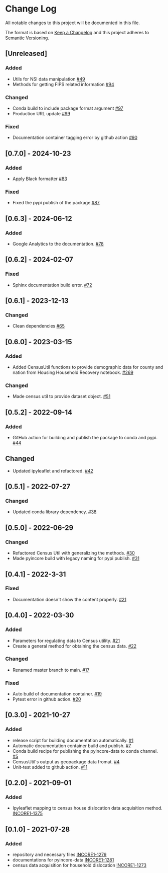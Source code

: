 # Change Log
All notable changes to this project will be documented in this file.

The format is based on [Keep a Changelog](http://keepachangelog.com/)
and this project adheres to [Semantic Versioning](http://semver.org/).

## [Unreleased]

### Added
- Utils for NSI data manipulation [#49](https://github.com/IN-CORE/pyincore-data/issues/49)
- Methods for getting FIPS related information [#94](https://github.com/IN-CORE/pyincore-data/issues/94)

### Changed
- Conda build to include package format argument [#97](https://github.com/IN-CORE/pyincore-data/issues/97)
- Production URL update [#99](https://github.com/IN-CORE/pyincore-data/issues/99)

### Fixed
- Documentation container tagging error by github action [#90](https://github.com/IN-CORE/pyincore-data/issues/90)

## [0.7.0] - 2024-10-23

### Added
- Apply Black formatter [#83](https://github.com/IN-CORE/pyincore-data/issues/83)

### Fixed
- Fixed the pypi publish of the package [#87](https://github.com/IN-CORE/pyincore-data/issues/87)

## [0.6.3] - 2024-06-12

### Added
- Google Analytics to the documentation. [#78](https:///github.com/IN-CORE/pyincore-data/issues/78)

## [0.6.2] - 2024-02-07

### Fixed
- Sphinx documentation build error. [#72](https://github.com/IN-CORE/pyincore-data/issues/72)

## [0.6.1] - 2023-12-13

### Changed
- Clean dependencies [#65](https://github.com/IN-CORE/pyincore-data/issues/65)

## [0.6.0] - 2023-03-15

### Added
- Added CensusUtil functions to provide demographic data for county and nation from Housing Household Recovery 
  notebook. [#269](https://github.com/IN-CORE/pyincore/issues/269)

### Changed
- Made census util to provide dataset object. [#51](https://github.com/IN-CORE/pyincore-data/issues/51)

## [0.5.2] - 2022-09-14

### Added
- GitHub action for building and publish the package to conda and pypi. [#44](https://github.com/IN-CORE/pyincore-data/issues/44)

## Changed
- Updated ipyleaflet and refactored. [#42](https://github.com/IN-CORE/pyincore-data/issues/42)

## [0.5.1] - 2022-07-27

### Changed
- Updated conda library dependency. [#38](https://github.com/IN-CORE/pyincore-data/issues/38)

## [0.5.0] - 2022-06-29

### Changed
- Refactored Census Util with generalizing the methods. [#30](https://github.com/IN-CORE/pyincore-data/issues/30)
- Made pyincore build with legacy naming for pypi publish. [#31](https://github.com/IN-CORE/pyincore-data/issues/31)

## [0.4.1] - 2022-3-31

### Fixed
- Documentation doesn't show the content properly. [#21](https://github.com/IN-CORE/pyincore-data/issues/21)

## [0.4.0] - 2022-03-30 

### Added
- Parameters for regulating data to Census utility. [#21](https://github.com/IN-CORE/pyincore-data/issues/21)
- Create a general method for obtaining the census data. [#22](https://github.com/IN-CORE/pyincore-data/issues/22)

### Changed
- Renamed master branch to main. [#17](https://github.com/IN-CORE/pyincore-data/issues/17)

### Fixed
- Auto build of documentation container. [#19](https://github.com/IN-CORE/pyincore-data/issues/19)
- Pytest error in github action. [#20](https://github.com/IN-CORE/pyincore-data/issues/20)

## [0.3.0] - 2021-10-27

### Added
- release script for building documentation automatically. [#1](https://github.com/IN-CORE/pyincore-data/issues/1)
- Automatic documentation container build and publish. [#7](https://github.com/IN-CORE/pyincore-data/issues/7)
- Conda build recipe for publishing the pyincore-data to conda channel. [#5](https://github.com/IN-CORE/pyincore-data/issues/5)
- CensusUtil's output as geopackage data fromat. [#4](https://github.com/IN-CORE/pyincore-data/issues/4)
- Unit-test added to github action. [#11](https://github.com/IN-CORE/pyincore-data/issues/11)

## [0.2.0] - 2021-09-01

### Added
- Ipyleaflet mapping to census house dislocation data acquisition method. [INCORE1-1375](https://opensource.ncsa.illinois.edu/jira/browse/INCORE1-1375)

## [0.1.0] - 2021-07-28

### Added
- repository and necessary files [INCORE1-1279](https://opensource.ncsa.illinois.edu/jira/browse/INCORE1-1279)
- documentations for pyincore-data [INCORE1-1281](https://opensource.ncsa.illinois.edu/jira/browse/INCORE1-1281)
- census data acquisition for household dislocation [INCORE1-1273](https://opensource.ncsa.illinois.edu/jira/browse/INCORE1-1273)
